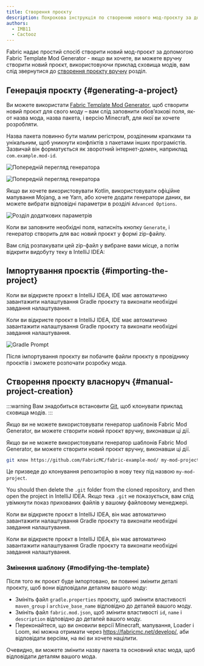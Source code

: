 ```yaml
---
title: Створення проєкту
description: Покрокова інструкція по створенню нового мод-проєкту за допомогою генератора шаблонів модів Fabric.
authors:
  - IMB11
  - Cactooz
---
```


Fabric надає простий спосіб створити новий мод-проєкт за допомогою Fabric Template Mod Generator - якщо ви хочете, ви можете вручну створити новий проєкт, використовуючи приклад сховища модів, вам слід звернутися до [створення проєкту вручну](#manual-project-creation) розділ.

## Генерація проєкту {#generating-a-project}

Ви можете використати [Fabric Template Mod Generator](https://fabricmc.net/develop/template/), щоб створити новий проєкт для свого моду – вам слід заповнити обов’язкові поля, як-от назва мода, назва пакета, і версію Minecraft, для якої ви хочете розробляти.

Назва пакета повинно бути малим регістром, розділеним крапками та унікальним, щоб уникнути конфліктів з пакетами інших програмістів. Зазвичай він форматується як зворотний інтернет-домен, наприклад `com.example.mod-id`.

![Попередній перегляд генератора](/assets/develop/getting-started/template-generator.png)

![Попередній перегляд генератора](/assets/develop/getting-started/template-generator.png)

Якщо ви хочете використовувати Kotlin, використовувати офіційне мапування Mojang, а не Yarn, або хочете додати генератори даних, ви можете вибрати відповідні параметри в розділі `Advanced Options`.

![Розділ додаткових параметрів](/assets/develop/getting-started/template-generator-advanced.png)

Коли ви заповните необхідні поля, натисніть кнопку `Generate`, і генератор створить для вас новий проєкт у формі zip-файлу.

Вам слід розпакувати цей zip-файл у вибране вами місце, а потім відкрити видобуту теку в IntelliJ IDEA:

## Імпортування проєктів {#importing-the-project}

Коли ви відкриєте проєкт в IntelliJ IDEA, IDE має автоматично завантажити налаштування Gradle проєкту та виконати необхідні завдання налаштування.

Коли ви відкриєте проєкт в IntelliJ IDEA, IDE має автоматично завантажити налаштування Gradle проєкту та виконати необхідні завдання налаштування.

![Gradle Prompt](/assets/develop/getting-started/gradle-prompt.png)

Після імпортування проєкту ви побачите файли проєкту в провіднику проєктів і зможете розпочати розробку мода.

## Створення проєкту власноруч {#manual-project-creation}

:::warning
Вам знадобиться встановити [Git](https://git-scm.com/), щоб клонувати приклад сховища модів.
:::

Якщо ви не можете використовувати генератор шаблонів Fabric Mod Generator, ви можете створити новий проєкт вручну, виконавши ці дії.

Якщо ви не можете використовувати генератор шаблонів Fabric Mod Generator, ви можете створити новий проєкт вручну, виконавши ці дії.

```sh
git клон https://github.com/FabricMC/fabric-example-mod/ my-mod-project
```

Це призведе до клонування репозиторію в нову теку під назвою `my-mod-project`.

You should then delete the `.git` folder from the cloned repository, and then open the project in IntelliJ IDEA. Якщо тека `.git` не показується, вам слід увімкнути показ прихованих файлів у вашому файловому менеджері.

Коли ви відкриєте проєкт в IntelliJ IDEA, він має автоматично завантажити налаштування Gradle проєкту та виконати необхідні завдання налаштування.

Коли ви відкриєте проєкт в IntelliJ IDEA, він має автоматично завантажити налаштування Gradle проєкту та виконати необхідні завдання налаштування.

### Змінення шаблону {#modifying-the-template}

Після того як проєкт буде імпортовано, ви повинні змінити деталі проєкту, щоб вони відповідали деталям вашого моду:

- Змініть файл `gradle.properties` проєкту, щоб змінити властивості `maven_group` і `archive_base_name` відповідно до деталей вашого моду.
- Змініть файл `fabric.mod.json`, щоб змінити властивості `id`, `name` і `description` відповідно до деталей вашого моду.
- Переконайтеся, що ви оновили версії Minecraft, мапування, Loader і Loom, які можна отримати через <https://fabricmc.net/develop/>, аби відповідати версіям, на які ви хочете націлити.

Очевидно, ви можете змінити назву пакета та основний клас мода, щоб відповідати деталям вашого мода.
